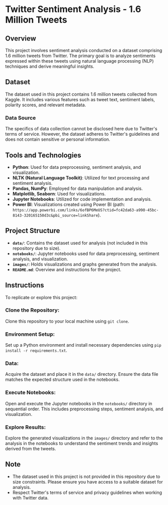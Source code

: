 # Twitter Sentiment Analysis - 1.6 Million Tweets

## Overview
This project involves sentiment analysis conducted on a dataset comprising 1.6 million tweets from Twitter. The primary goal is to analyze sentiments expressed within these tweets using natural language processing (NLP) techniques and derive meaningful insights.

## Dataset
The dataset used in this project contains 1.6 million tweets collected from Kaggle. It includes various features such as tweet text, sentiment labels, polarity scores, and relevant metadata.

### Data Source
The specifics of data collection cannot be disclosed here due to Twitter's terms of service. However, the dataset adheres to Twitter's guidelines and does not contain sensitive or personal information.

## Tools and Technologies
- **Python**: Used for data preprocessing, sentiment analysis, and visualization.
- **NLTK (Natural Language Toolkit)**: Utilized for text processing and sentiment analysis.
- **Pandas, NumPy**: Employed for data manipulation and analysis.
- **Matplotlib, Seaborn**: Used for visualizations.
- **Jupyter Notebooks**: Utilized for code implementation and analysis.
- **Power BI**: Visualizations created using Power BI (path: `https://app.powerbi.com/links/6ofBP6MeUS?ctid=fc42da63-a990-45bc-8143-320165150d3c&pbi_source=linkShare`).

## Project Structure
- **`data/`**: Contains the dataset used for analysis (not included in this repository due to size).
- **`notebooks/`**: Jupyter notebooks used for data preprocessing, sentiment analysis, and visualization.
- **`images/`**: Holds visualizations and graphs generated from the analysis.
- **`README.md`**: Overview and instructions for the project.

## Instructions

To replicate or explore this project:

### Clone the Repository:
Clone this repository to your local machine using `git clone`.

### Environment Setup:
Set up a Python environment and install necessary dependencies using `pip install -r requirements.txt`.

### Data:
Acquire the dataset and place it in the `data/` directory. Ensure the data file matches the expected structure used in the notebooks.

### Execute Notebooks:
Open and execute the Jupyter notebooks in the `notebooks/` directory in sequential order. This includes preprocessing steps, sentiment analysis, and visualization.

### Explore Results:
Explore the generated visualizations in the `images/` directory and refer to the analysis in the notebooks to understand the sentiment trends and insights derived from the tweets.

## Note
- The dataset used in this project is not provided in this repository due to size constraints. Please ensure you have access to a suitable dataset for analysis.
- Respect Twitter's terms of service and privacy guidelines when working with Twitter data.
  
  
